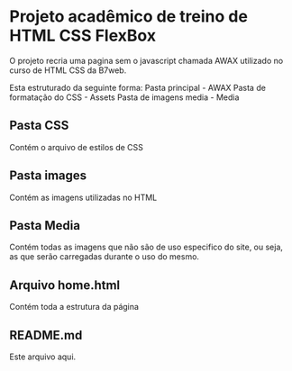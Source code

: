 # Projeto acadêmico de treino de HTML CSS FlexBox

O projeto recria uma pagina sem o javascript chamada AWAX utilizado no curso de HTML CSS da B7web.

Esta estruturado da seguinte forma:
Pasta principal - AWAX
Pasta de formatação do CSS - Assets
Pasta de imagens media - Media

## Pasta CSS
Contém o arquivo de estilos de CSS 

## Pasta images
Contém as imagens utilizadas no HTML

## Pasta Media
Contém todas as imagens que não são de uso especifico do site, ou seja, as que serão carregadas durante o uso do mesmo.

## Arquivo home.html
Contém toda a estrutura da página

## README.md

Este arquivo aqui.